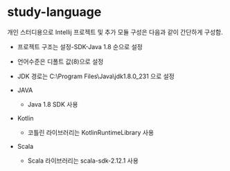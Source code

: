 # study-language
개인 스터디용으로 Intellij 프로젝트 및 추가 모듈 구성은 다음과 같이 간단하게 구성함.
- 프로젝트 구조는 설정-SDK-Java 1.8 순으로 설정
- 언어수준은 디폴트 값(8)으로 설정
- JDK 경로는 C:\Program Files\Java\jdk1.8.0_231 으로 설정


- JAVA
  - Java 1.8 SDK 사용
- Kotlin
  - 코틀린 라이브러리는 KotlinRuntimeLibrary 사용
- Scala
  - Scala 라이브러리는 scala-sdk-2.12.1 사용